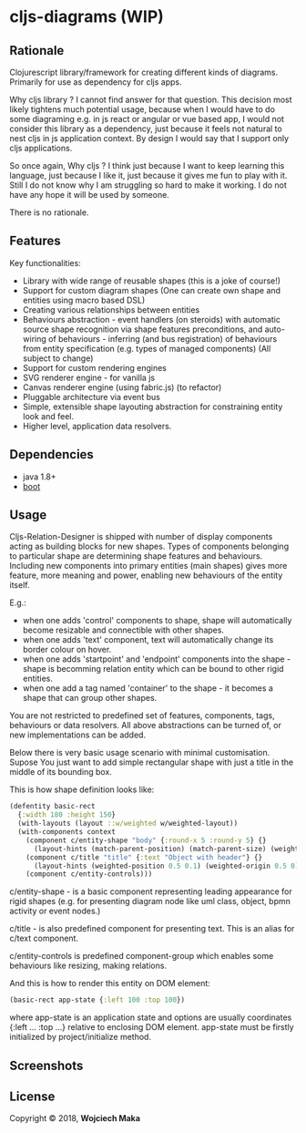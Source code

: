 # cljs-diagrams (WIP)
## Rationale
Clojurescript library/framework for creating different kinds of diagrams. Primarily for use as dependency for cljs apps. 

Why cljs library ? 
I cannot find answer for that question. This decision most likely tightens much potential usage, because when I would have to do some diagraming e.g. in js react or angular or vue based app, I would not consider this library as a dependency, just because it feels not natural to nest cljs in js application context. By design I would say that I support only cljs applications. 

So once again, Why cljs ? 
I think just because I want to keep learning this language, just because I like it, just because it gives me fun to play with it. Still I do not know why I am struggling so hard to make it working. I do not have any hope it will be used by someone. 

There is no rationale.    

## Features
Key functionalities:
- Library with wide range of reusable shapes (this is a joke of course!)
- Support for custom diagram shapes (One can create own shape and entities using macro based DSL)
- Creating various relationships between entities 
- Behaviours abstraction - event handlers (on steroids) with automatic source shape recognition via shape features preconditions, and auto-wiring of behaviours - inferring (and bus registration) of behaviours from entity specification (e.g. types of managed components) (All subject to change)
- Support for custom rendering engines 
- SVG renderer engine - for vanilla js
- Canvas renderer engine (using fabric.js) (to refactor)
- Pluggable architecture via event bus
- Simple, extensible shape layouting abstraction for constraining entity look and feel.
- Higher level, application data resolvers.  

## Dependencies

- java 1.8+
- [boot][1]

## Usage
Cljs-Relation-Designer is shipped with number of display components acting as building blocks for new shapes.
Types of components belonging to particular shape are determining shape features and behaviours. Including new components into primary entities (main shapes) gives more feature, more meaning and power, enabling new behaviours of the entity itself.

E.g.: 
- when one adds 'control' components to shape, shape will automatically become resizable and connectible with other shapes.
- when one adds 'text' component, text will automatically change its border colour on hover.
- when one adds 'startpoint' and 'endpoint' components into the shape - shape is becomming relation entity which can be bound to other rigid entities.
- when one add a tag named 'container' to the shape - it becomes a shape that can group other shapes.

You are not restricted to predefined set of features, components, tags, behaviours or data resolvers. All above abstractions can be turned of, or new implementations can be added. 

Below there is very basic usage scenario with minimal customisation. 
Supose You just want to add simple rectangular shape with just a title in the middle of its bounding box. 

This is how shape definition looks like: 

```clojure
(defentity basic-rect
  {:width 180 :height 150}
  (with-layouts (layout ::w/weighted w/weighted-layout))
  (with-components context
    (component c/entity-shape "body" {:round-x 5 :round-y 5} {}
      (layout-hints (match-parent-position) (match-parent-size) (weighted-origin 0 0)) ::w/weighted)
    (component c/title "title" {:text "Object with header"} {}
      (layout-hints (weighted-position 0.5 0.1) (weighted-origin 0.5 0)) ::w/weighted)
    (component c/entity-controls)))
```
c/entity-shape - is a basic component representing leading appearance for rigid shapes (e.g. for presenting diagram node like uml class, object, bpmn activity or event nodes.)

c/title - is also predefined component for presenting text. This is an alias for c/text component.

c/entity-controls is predefined component-group which enables some behaviours like resizing, making relations. 

And this is how to render this entity on DOM element: 

```clojure
(basic-rect app-state {:left 100 :top 100})
```

where app-state is an application state and options are usually coordinates {:left ... :top ...}  relative to enclosing DOM element. app-state must be firstly initialized by project/initialize method. 

## Screenshots

## License

Copyright © 2018, **Wojciech Maka**

[1]: https://github.com/tailrecursion/boot
[2]: https://github.com/technomancy/leiningen
[3]: http://localhost:8000
